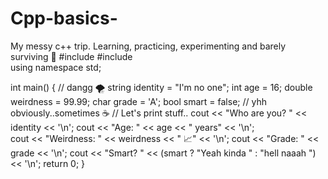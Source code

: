 # Cpp-basics-
My messy c++ trip. Learning, practicing, experimenting and barely surviving 🍺
#include <iostream>
#include <string>  
using namespace std;
 
int main() { 
    // dangg 🌪️ 
    string identity = "I'm no one"; 
    int age = 16; 
    double weirdness = 99.99; 
    char grade = 'A'; 
    bool smart = false;
// yhh obviously..sometimes ☕ 
    // Let's print stuff..
    cout << "Who are you? " << identity << '\n'; 
    cout << "Age: " << age << " years" << '\n';    
    cout << "Weirdness: " << weirdness << " 📈" << '\n'; 
    cout << "Grade: " << grade << '\n'; 
    cout << "Smart? " << (smart ? "Yeah kinda " : "hell naaah ") << '\n';
    return 0;
    }
